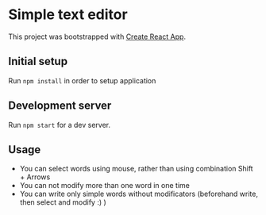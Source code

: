 
# Simple text editor
This project was bootstrapped with [Create React App](https://github.com/facebookincubator/create-react-app).

## Initial setup
Run `npm install` in order to setup application

## Development server
Run `npm start` for a dev server.

## Usage

 - You can select words using mouse, rather than using combination Shift + Arrows
 - You can not modify more than one word in one time
 - You can write only simple words without modificators (beforehand write, then select and modify :) )
